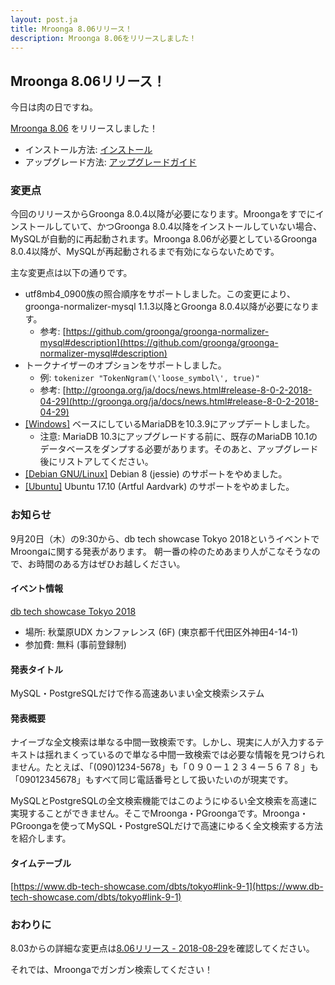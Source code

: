 ```yaml
---
layout: post.ja
title: Mroonga 8.06リリース！
description: Mroonga 8.06をリリースしました！
---
```


## Mroonga 8.06リリース！

今日は肉の日ですね。

[Mroonga 8.06](/ja/docs/news.html#release-8-06) をリリースしました！

* インストール方法: [インストール](/ja/docs/install.html)
* アップグレード方法: [アップグレードガイド](/ja/docs/upgrade.html)

### 変更点

今回のリリースからGroonga 8.0.4以降が必要になります。Mroongaをすでにインストールしていて、かつGroonga 8.0.4以降をインストールしていない場合、MySQLが自動的に再起動されます。Mroonga 8.06が必要としているGroonga 8.0.4以降が、MySQLが再起動されるまで有効にならないためです。

主な変更点は以下の通りです。

* utf8mb4_0900族の照合順序をサポートしました。この変更により、groonga-normalizer-mysql 1.1.3以降とGroonga 8.0.4以降が必要になります。
  * 参考: [https://github.com/groonga/groonga-normalizer-mysql#description](https://github.com/groonga/groonga-normalizer-mysql#description)
* トークナイザーのオプションをサポートしました。
  * 例: `tokenizer "TokenNgram(\'loose_symbol\', true)"`
  * 参考: [http://groonga.org/ja/docs/news.html#release-8-0-2-2018-04-29](http://groonga.org/ja/docs/news.html#release-8-0-2-2018-04-29)
* [\[Windows\]](/ja/docs/install/windows.html) ベースにしているMariaDBを10.3.9にアップデートしました。
  * 注意: MariaDB 10.3にアップグレードする前に、既存のMariaDB 10.1のデータベースをダンプする必要があります。そのあと、アップグレード後にリストアしてください。
* [\[Debian GNU/Linux\]](/ja/docs/install/debian.html) Debian 8 (jessie) のサポートをやめました。
* [\[Ubuntu\]](/ja/docs/install/ubuntu.html) Ubuntu 17.10 (Artful Aardvark) のサポートをやめました。

### お知らせ

9月20日（木）の9:30から、db tech showcase Tokyo 2018というイベントでMroongaに関する発表があります。
朝一番の枠のためあまり人がこなそうなので、お時間のある方はぜひお越しください。

#### イベント情報

[db tech showcase Tokyo 2018](https://www.db-tech-showcase.com/dbts/tokyo)

* 場所: 秋葉原UDX カンファレンス (6F)
  (東京都千代田区外神田4-14-1)
* 参加費: 無料 (事前登録制)

#### 発表タイトル

MySQL・PostgreSQLだけで作る高速あいまい全文検索システム

#### 発表概要

ナイーブな全文検索は単なる中間一致検索です。しかし、現実に人が入力するテキストは揺れまくっているので単なる中間一致検索では必要な情報を見つけられません。たとえば、「(090)1234-5678」も「０９０ー１２３４ー５６７８」も「09012345678」もすべて同じ電話番号として扱いたいのが現実です。

MySQLとPostgreSQLの全文検索機能ではこのようにゆるい全文検索を高速に実現することができません。そこでMroonga・PGroongaです。Mroonga・PGroongaを使ってMySQL・PostgreSQLだけで高速にゆるく全文検索する方法を紹介します。

#### タイムテーブル

[https://www.db-tech-showcase.com/dbts/tokyo#link-9-1](https://www.db-tech-showcase.com/dbts/tokyo#link-9-1)

### おわりに

8.03からの詳細な変更点は[8.06リリース - 2018-08-29](/ja/docs/news.html#release-8-06)を確認してください。

それでは、Mroongaでガンガン検索してください！
